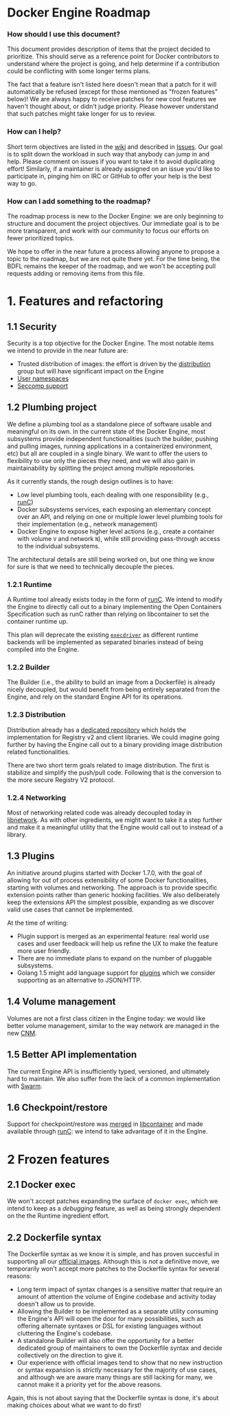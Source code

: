 Docker Engine Roadmap
=====================

### How should I use this document?

This document provides description of items that the project decided to prioritize. This should
serve as a reference point for Docker contributors to understand where the project is going, and
help determine if a contribution could be conflicting with some longer terms plans.

The fact that a feature isn't listed here doesn't mean that a patch for it will automatically be
refused (except for those mentioned as "frozen features" below)! We are always happy to receive
patches for new cool features we haven't thought about, or didn't judge priority. Please however
understand that such patches might take longer for us to review.

### How can I help?

Short term objectives are listed in the [wiki](https://github.com/docker/docker/wiki) and described
in [Issues](https://github.com/docker/docker/issues?q=is%3Aopen+is%3Aissue+label%3Aroadmap). Our
goal is to split down the workload in such way that anybody can jump in and help. Please comment on
issues if you want to take it to avoid duplicating effort! Similarly, if a maintainer is already
assigned on an issue you'd like to participate in, pinging him on IRC or GitHub to offer your help is
the best way to go.

### How can I add something to the roadmap?

The roadmap process is new to the Docker Engine: we are only beginning to structure and document the
project objectives. Our immediate goal is to be more transparent, and work with our community to
focus our efforts on fewer prioritized topics.

We hope to offer in the near future a process allowing anyone to propose a topic to the roadmap, but
we are not quite there yet. For the time being, the BDFL remains the keeper of the roadmap, and we
won't be accepting pull requests adding or removing items from this file.

# 1. Features and refactoring

## 1.1 Security

Security is a top objective for the Docker Engine. The most notable items we intend to provide in
the near future are:

- Trusted distribution of images: the effort is driven by the [distribution](https://github.com/docker/distribution)
group but will have significant impact on the Engine
- [User namespaces](https://github.com/docker/docker/pull/12648)
- [Seccomp support](https://github.com/docker/libcontainer/pull/613)

## 1.2 Plumbing project

We define a plumbing tool as a standalone piece of software usable and meaningful on its own. In
the current state of the Docker Engine, most subsystems provide independent functionalities (such
the builder, pushing and pulling images, running applications in a containerized environment, etc)
but all are coupled in a single binary.  We want to offer the users to flexibility to use only the
pieces they need, and we will also gain in maintainability by splitting the project among multiple
repositories.

As it currently stands, the rough design outlines is to have:
- Low level plumbing tools, each dealing with one responsibility (e.g., [runC](https://runc.io))
- Docker subsystems services, each exposing an elementary concept over an API, and relying on one or
multiple lower level plumbing tools for their implementation (e.g., network management)
- Docker Engine to expose higher level actions (e.g., create a container with volume `V` and network
`N`), while still providing pass-through access to the individual subsystems.

The architectural details are still being worked on, but one thing we know for sure is that we need
to technically decouple the pieces.

### 1.2.1 Runtime

A Runtime tool already exists today in the form of [runC](https://github.com/opencontainers/runc).
We intend to modify the Engine to directly call out to a binary implementing the Open Containers
Specification such as runC rather than relying on libcontainer to set the container runtime up.

This plan will deprecate the existing [`execdriver`](https://github.com/docker/docker/tree/master/daemon/execdriver)
as different runtime backends will be implemented as separated binaries instead of being compiled
into the Engine.

### 1.2.2 Builder

The Builder (i.e., the ability to build an image from a Dockerfile) is already nicely decoupled,
but would benefit from being entirely separated from the Engine, and rely on the standard Engine
API for its operations.

### 1.2.3 Distribution

Distribution already has a [dedicated repository](https://github.com/docker/distribution) which
holds the implementation for Registry v2 and client libraries. We could imagine going further by
having the Engine call out to a binary providing image distribution related functionalities.

There are two short term goals related to image distribution. The first is stabilize and simplify
the push/pull code. Following that is the conversion to the more secure Registry V2 protocol.

### 1.2.4 Networking

Most of networking related code was already decoupled today in [libnetwork](https://github.com/docker/libnetwork).
As with other ingredients, we might want to take it a step further and make it a meaningful utility
that the Engine would call out to instead of a library.

## 1.3 Plugins

An initiative around plugins started with Docker 1.7.0, with the goal of allowing for out of
process extensibility of some Docker functionalities, starting with volumes and networking. The
approach is to provide specific extension points rather than generic hooking facilities. We also
deliberately keep the extensions API the simplest possible, expanding as we discover valid use
cases that cannot be implemented.

At the time of writing:

- Plugin support is merged as an experimental feature: real world use cases and user feedback will
help us refine the UX to make the feature more user friendly.
- There are no immediate plans to expand on the number of pluggable subsystems.
- Golang 1.5 might add language support for [plugins](https://docs.google.com/document/d/1nr-TQHw_er6GOQRsF6T43GGhFDelrAP0NqSS_00RgZQ)
which we consider supporting as an alternative to JSON/HTTP.

## 1.4 Volume management

Volumes are not a first class citizen in the Engine today: we would like better volume management,
similar to the way network are managed in the new [CNM](https://github.com/docker/docker/issues/9983).

## 1.5 Better API implementation

The current Engine API is insufficiently typed, versioned, and ultimately hard to maintain. We
also suffer from the lack of a common implementation with [Swarm](https://github.com/docker/swarm).

## 1.6 Checkpoint/restore

Support for checkpoint/restore was [merged](https://github.com/docker/libcontainer/pull/479) in
[libcontainer](https://github.com/docker/libcontainer) and made available through [runC](https://runc.io):
we intend to take advantage of it in the Engine.

# 2 Frozen features

## 2.1 Docker exec

We won't accept patches expanding the surface of `docker exec`, which we intend to keep as a
*debugging* feature, as well as being strongly dependent on the the Runtime ingredient effort.

## 2.2 Dockerfile syntax

The Dockerfile syntax as we know it is simple, and has proven succesful in supporting all our
[official images](https://github.com/docker-library/official-images). Although this is *not* a
definitive move, we temporarily won't accept more patches to the Dockerfile syntax for several
reasons:

- Long term impact of syntax changes is a sensitive matter that require an amount of attention
the volume of Engine codebase and activity today doesn't allow us to provide.
- Allowing the Builder to be implemented as a separate utility consuming the Engine's API will
open the door for many possibilities, such as offering alternate syntaxes or DSL for existing
languages without cluttering the Engine's codebase.
- A standalone Builder will also offer the opportunity for a better dedicated group of maintainers
to own the Dockerfile syntax and decide collectively on the direction to give it.
- Our experience with official images tend to show that no new instruction or syntax expansion is
*strictly* necessary for the majority of use cases, and although we are aware many things are still
lacking for many, we cannot make it a priority yet for the above reasons.

Again, this is not about saying that the Dockerfile syntax is done, it's about making choices about
what we want to do first!

